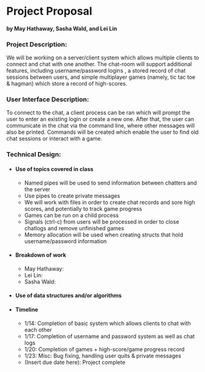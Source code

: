 # Project Proposal
#### by May Hathaway, Sasha Wald, and Lei Lin


### Project Description: 
We will be working on a server/client system which allows multiple clients to connect and chat with one another. The chat-room will support additional features, including username/password logins , a stored record of chat sessions between users, and simple multiplayer games (namely, tic tac toe & hagman) which store a record of high-scores.

### User Interface Description:
To connect to the chat, a client process can be ran which will prompt the user to enter an existing login or create a new one. After that, the user can communicate in the chat via the command line, where other messages will also be printed. Commands will be created which enable the user to find old chat sessions or interact with a game.

### Technical Design:
- #### Use of topics covered in class
  - Named pipes will be used to send information between chatters and the server
  - Use pipes to create private messages
  - We will work with files in order to create chat records and sore high scores, and potentially to track game progress
  - Games can be run on a child process
  - Signals (ctrl-c) from users will be processed in order to close chatlogs and remove unfinished games
  - Memory allocation will be used when creating structs that hold username/password information
- #### Breakdown of work
  - May Hathaway: 
  - Lei Lin: 
  - Sasha Wald: 
- #### Use of data structures and/or algorithms
- #### Timeline
  - 1/14: Completion of basic system which allows clients to chat with each other
  - 1/17: Completion of username and password system as well as chat logs
  - 1/20: Completion of games + high-score/game progress record
  - 1/23: Misc: Bug fixing, handling user quits & private messages
  - (Insert due date here): Project complete
